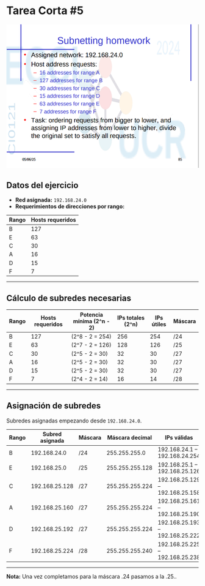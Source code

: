# Tarea Corta #5

![Tarea5](../Images/T5/Filmina85.png)

## Datos del ejercicio

- **Red asignada:** `192.168.24.0`
- **Requerimientos de direcciones por rango:**

| Rango | Hosts requeridos |
|-------|------------------|
| B     | 127              |
| E     | 63               |
| C     | 30               |
| A     | 16               |
| D     | 15               |
| F     | 7                |

---

## Cálculo de subredes necesarias

| Rango | Hosts requeridos | Potencia mínima \(2^n - 2\) | IPs totales \(2^n\) | IPs útiles | Máscara |
|-------|------------------|-----------------------------|----------------------|-------------|----------------|
| B     | 127              | \(2^8 - 2 = 254\)            | 256                  | 254         | /24            |
| E     | 63               | \(2^7 - 2 = 126\)            | 128                  | 126         | /25            |
| C     | 30               | \(2^5 - 2 = 30\)             | 32                   | 30          | /27            |
| A     | 16               | \(2^5 - 2 = 30\)             | 32                   | 30          | /27            |
| D     | 15               | \(2^5 - 2 = 30\)             | 32                   | 30          | /27            |
| F     | 7                | \(2^4 - 2 = 14\)             | 16                   | 14          | /28            |

---

## Asignación de subredes

Subredes asignadas empezando desde `192.168.24.0`.

| Rango | Subred asignada     | Máscara  | Máscara decimal     | IPs válidas                       | Dirección de broadcast |
|-------|----------------------|-------|----------------------|-----------------------------------|-------------------------|
| B     | 192.168.24.0         | /24   | 255.255.255.0        | 192.168.24.1 – 192.168.24.254     | 192.168.24.255          |
| E     | 192.168.25.0         | /25   | 255.255.255.128      | 192.168.25.1 – 192.168.25.126     | 192.168.25.127          |
| C     | 192.168.25.128       | /27   | 255.255.255.224      | 192.168.25.129 – 192.168.25.158   | 192.168.25.159          |
| A     | 192.168.25.160       | /27   | 255.255.255.224      | 192.168.25.161 – 192.168.25.190   | 192.168.25.191          |
| D     | 192.168.25.192       | /27   | 255.255.255.224      | 192.168.25.193 – 192.168.25.222   | 192.168.25.223          |
| F     | 192.168.25.224       | /28   | 255.255.255.240      | 192.168.25.225 – 192.168.25.238   | 192.168.25.239          |

---
**Nota:** Una vez completamos para la máscara .24 pasamos a la .25..
